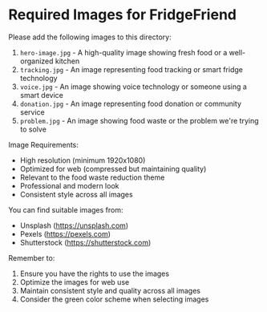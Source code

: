 # Required Images for FridgeFriend

Please add the following images to this directory:

1. `hero-image.jpg` - A high-quality image showing fresh food or a well-organized kitchen
2. `tracking.jpg` - An image representing food tracking or smart fridge technology
3. `voice.jpg` - An image showing voice technology or someone using a smart device
4. `donation.jpg` - An image representing food donation or community service
5. `problem.jpg` - An image showing food waste or the problem we're trying to solve

Image Requirements:

- High resolution (minimum 1920x1080)
- Optimized for web (compressed but maintaining quality)
- Relevant to the food waste reduction theme
- Professional and modern look
- Consistent style across all images

You can find suitable images from:

- Unsplash (https://unsplash.com)
- Pexels (https://pexels.com)
- Shutterstock (https://shutterstock.com)

Remember to:

1. Ensure you have the rights to use the images
2. Optimize the images for web use
3. Maintain consistent style and quality across all images
4. Consider the green color scheme when selecting images
